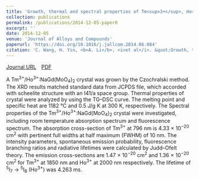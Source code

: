 ```yaml
---
title: 'Growth, thermal and spectral properties of Tm<sup>3+</sup>, Ho<sup>3+</sup> co-doped NaGd(MoO<sub>4</sub>)<sub>2</sub> Crystal'
collection: publications
permalink: /publications/2014-12-05-paper0
excerpt: ''
date: 2014-12-05
venue: 'Journal of Alloys and Compounds'
paperurl: 'https://doi.org/10.1016/j.jallcom.2014.06.084'
citation: 'C. Wang, H. Yin, <b>A. Li</b>, <i>et al</i>. &quot;Growth, thermal and spectral properties of Tm<sup>3+</sup>, Ho<sup>3+</sup> co-doped NaGd(MoO<sub>4</sub>)<sub>2</sub> Crystal&quot;, <i>Journal of Alloys and Compounds</i>, 2014, 615, 482-487.'
---
```

[Journal URL](https://www.sciencedirect.com/science/article/abs/pii/S0925838814014406)&emsp;[PDF](/files/paper0.pdf)

A Tm<sup>3+</sup>/Ho<sup>3+</sup>:NaGd(MoO<sub>4</sub>)<sub>2</sub> crystal was grown by the Czochralski method. The XRD results matched standard data from JCPDS file, which accorded with scheelite structure with an I41/a space group. Thermal properties of crystal were analyzed by using the TG–DSC curve. The melting point and specific heat are 1182<!-- --> <!-- -->°C and 0.5<!-- --> <!-- -->J/g<!-- --> <!-- -->K at 300<!-- --> <!-- -->K, respectively. The Spectral properties of the Tm<sup>3+</sup>/Ho<sup>3+</sup>:NaGd(MoO<sub>4</sub>)<sub>2</sub> crystal were investigated, including room temperature absorption spectrum and fluorescence spectrum. The absorption cross-section of Tm<sup>3+</sup> at 796<!-- --> <!-- -->nm is 4.33<!-- --> <!-- -->×<!-- --> <!-- -->10<sup>−20</sup> <!-- -->cm<sup>2</sup> with pertinent full widths at half maximum (FWHM) of 10<!-- --> <!-- -->nm. The intensity parameters, spontaneous emission probability, fluorescence branching ratios and radiative lifetimes were calculated by Judd–Ofelt theory. The emission cross-sections are 1.47<!-- --> <!-- -->×<!-- --> <!-- -->10<sup>−20</sup> <!-- -->cm<sup>2</sup> and 1.36<!-- --> <!-- -->×<!-- --> <!-- -->10<sup>−20</sup> <!-- -->cm<sup>2</sup> for Tm<sup>3+</sup> at 1850<!-- --> <!-- -->nm and Ho<sup>3+</sup> at 2000<!-- --> <!-- -->nm respectively. The lifetime of <sup>5</sup>I<sub>7</sub> <!-- -->→<!-- --> <sup>5</sup>I<sub>8</sub> (Ho<sup>3+</sup>) was 4.263<!-- --> <!-- -->ms.